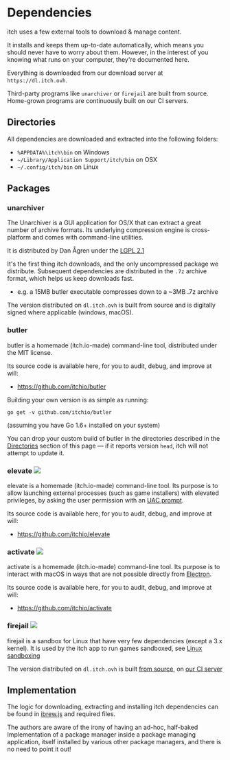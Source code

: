 
# Dependencies

itch uses a few external tools to download & manage content.

It installs and keeps them up-to-date automatically, which means you should
never have to worry about them. However, in the interest of you knowing what
runs on your computer, they're documented here.

Everything is downloaded from our download server at `https://dl.itch.ovh`.

Third-party programs like `unarchiver` or `firejail` are built from source.
Home-grown programs are continuously built on our CI servers.

## Directories

All dependencies are downloaded and extracted into the following folders:

  * `%APPDATA%\itch\bin` on Windows
  * `~/Library/Application Support/itch/bin` on OSX
  * `~/.config/itch/bin` on Linux

## Packages

### unarchiver

The Unarchiver is a GUI application for OS/X that can extract a great number
of archive formats. Its underlying compression engine is cross-platform and
comes with command-line utilities.

It is distributed by Dan Ågren under the [LGPL 2.1](https://bitbucket.org/WAHa_06x36/theunarchiver/src/d89b1d069727c3dd68939e29aa407b6f2051ef6b/License.txt?fileviewer=file-view-default)

It's the first thing itch downloads, and the only uncompressed package we
distribute. Subsequent dependencies are distributed in the `.7z` archive
format, which helps us keep downloads fast.

  * e.g. a 15MB butler executable compresses down to a ~3MB .7z archive

The version distributed on `dl.itch.ovh` is built from source and is digitally
signed where applicable (windows, macOS).

### butler

butler is a homemade (itch.io-made) command-line tool, distributed under the MIT license.

Its source code is available here, for you to audit, debug, and improve at will:

  * <https://github.com/itchio/butler>

Building your own version is as simple as running:

```
go get -v github.com/itchio/butler
```

(assuming you have Go 1.6+ installed on your system)

You can drop your custom build of butler in the directories described in the
[Directories](#directories) section of this page — if it reports version `head`,
itch will not attempt to update it.

### elevate ![](https://img.shields.io/badge/platform-windows-708090.svg)

elevate is a homemade (itch.io-made) command-line tool. Its purpose is to allow
launching external processes (such as game installers) with elevated privileges,
by asking the user permission with an [UAC prompt][].

[UAC prompt]: https://en.wikipedia.org/wiki/User_Account_Control

Its source code is available here, for you to audit, debug, and improve at will:

  * <https://github.com/itchio/elevate>

### activate ![](https://img.shields.io/badge/platform-macOS-708090.svg)

activate is a homemade (itch.io-made) command-line tool. Its purpose is to
interact with macOS in ways that are not possible directly from [Electron](http://electron.atom.io/).

Its source code is available here, for you to audit, debug, and improve at will:

  * <https://github.com/itchio/activate>

### firejail ![](https://img.shields.io/badge/platform-linux-708090.svg)

firejail is a sandbox for Linux that have very few dependencies (except a 3.x
kernel). It is used by the itch app to run games sandboxed, see [Linux sandboxing](/using/sandbox/linux.md)

The version distributed on `dl.itch.ovh` is built [from source](https://github.com/netblue30/firejail),
on [our CI server](https://git.itch.ovh/itchio/firejail-buildscripts)

## Implementation

The logic for downloading, extracting and installing itch dependencies
can be found in [ibrew.js][] and required files.

[ibrew.js]: https://github.com/itchio/itch/blob/master/appsrc/util/ibrew.js

The authors are aware of the irony of having an ad-hoc, half-baked Implementation
of a package manager inside a package managing application, itself installed by
various other package managers, and there is no need to point it out!
